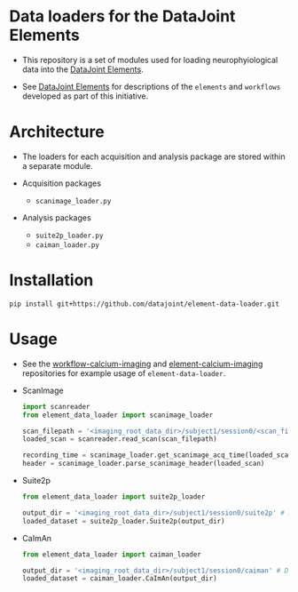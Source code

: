 # Data loaders for the DataJoint Elements 

+ This repository is a set of modules used for loading
 neurophyiological data into the
 [DataJoint Elements](https://github.com/datajoint/datajoint-elements).

+ See [DataJoint Elements](https://github.com/datajoint/datajoint-elements) for descriptions
 of the `elements` and `workflows` developed as part of this initiative.

# Architecture

+ The loaders for each acquisition and analysis package are stored within a separate module.

+ Acquisition packages
     + `scanimage_loader.py`

+ Analysis packages
     + `suite2p_loader.py`
     + `caiman_loader.py`

# Installation

```
pip install git+https://github.com/datajoint/element-data-loader.git
```

# Usage

+ See the [workflow-calcium-imaging](https://github.com/datajoint/workflow-calcium-imaging) 
and [element-calcium-imaging](https://github.com/datajoint/element-calcium-imaging) 
repositories for example usage of `element-data-loader`.

+ ScanImage
     ```python
     import scanreader
     from element_data_loader import scanimage_loader

     scan_filepath = '<imaging_root_data_dir>/subject1/session0/<scan_filename>.tif' # ScanImage file path
     loaded_scan = scanreader.read_scan(scan_filepath)

     recording_time = scanimage_loader.get_scanimage_acq_time(loaded_scan)
     header = scanimage_loader.parse_scanimage_header(loaded_scan)
     ```

+ Suite2p
     ```python
     from element_data_loader import suite2p_loader

     output_dir = '<imaging_root_data_dir>/subject1/session0/suite2p' # Directory containing Suite2p output
     loaded_dataset = suite2p_loader.Suite2p(output_dir)
     ```

+ CaImAn
     ```python
     from element_data_loader import caiman_loader

     output_dir = '<imaging_root_data_dir>/subject1/session0/caiman' # Directory containing CaImAn output
     loaded_dataset = caiman_loader.CaImAn(output_dir)
     ```
